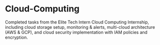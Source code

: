 # Cloud-Computing
Completed tasks from the Elite Tech Intern Cloud Computing Internship, including cloud storage setup, monitoring &amp; alerts, multi-cloud architecture (AWS &amp; GCP), and cloud security implementation with IAM policies and encryption.
